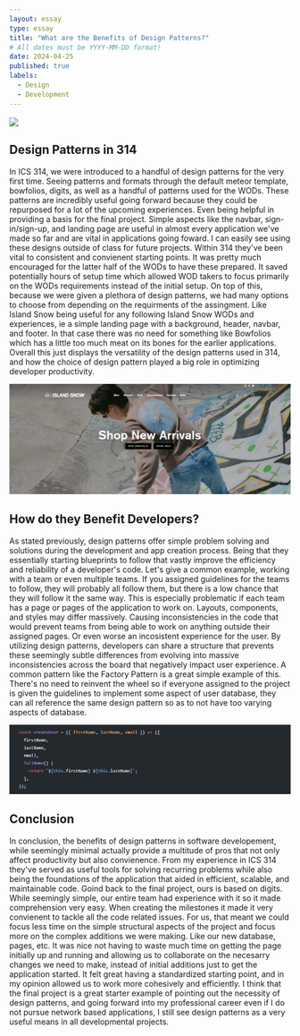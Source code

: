 ```yaml
---
layout: essay
type: essay
title: "What are the Benefits of Design Patterns?"
# All dates must be YYYY-MM-DD format!
date: 2024-04-25
published: true
labels:
  - Design
  - Development
---
```

<img align="center" width="500px" src="https://miro.medium.com/v2/resize:fit:720/format:webp/1*d_lXoGt-EZDRuwg5lW9swg.png">

## Design Patterns in 314

In ICS 314, we were introduced to a handful of design patterns for the very first time. Seeing patterns and formats through the default meteor template, bowfolios, digits, as well as a handful of patterns used for the WODs. These patterns are incredibly useful going forward because they could be repurposed for a lot of the upcoming experiences. Even being helpful in providing a basis for the final project. Simple aspects like the navbar, sign-in/sign-up, and landing page are useful in almost every application we've made so far and are vital in applications going foward. I can easily see using these designs outside of class for future projects. Within 314 they've been vital to consistent and convienent starting points. It was pretty much encouraged for the latter half of the WODs to have these prepared. It saved potentially hours of setup time which allowed WOD takers to focus primarily on the WODs requirements instead of the initial setup. On top of this, because we were given a plethora of design patterns, we had many options to choose from depending on the requirments of the assingment. Like Island Snow being useful for any following Island Snow WODs and experiences, ie a simple landing page with a background, header, navbar, and footer. In that case there was no need for something like Bowfolios which has a little too much meat on its bones for the earlier applications. Overall this just displays the versatility of the design patterns used in 314, and how the choice of design pattern played a big role in optimizing developer productivity. 

<img width="600px" img class="img-fluid" src="../img/Screenshot 2024-04-25 222822.png">

## How do they Benefit Developers?

As stated previously, design patterns offer simple problem solving and solutions during the development and app creation process. Being that they essentially starting blueprints to follow that vastly improve the efficiency and reliability of a developer's code. Let's give a common example, working with a team or even multiple teams. If you assigned guidelines for the teams to follow, they will probably all follow them, but there is a low chance that they will follow it the same way. This is especially problematic if each team has a page or pages of the application to work on. Layouts, components, and styles may differ massively. Causing inconsistencies in the code that would prevent teams from being able to work on anything outside their assigned pages. Or even worse an incosistent experience for the user. By utilizing design patterns, developers can share a structure that prevents these seemingly subtle differences from evolving into massive inconsistencies across the board that negatively impact user experience. A common pattern like the Factory Pattern is a great simple example of this. There's no need to reinvent the wheel so if everyone assigned to the project is given the guidelines to implement some aspect of user database, they can all reference the same design pattern so as to not have too varying aspects of database. 

<img width="600px" img class="img-fluid" src="../img/Screenshot 2024-04-25 224320.png">

## Conclusion

In conclusion, the benefits of design patterns in software developement, while seemingly minimal actually provide a multitude of pros that not only affect productivity but also convienence. From my experience in ICS 314 they've served as useful tools for solving recurring problems while also being the foundations of the application that aided in efficient, scalable, and maintainable code. Goind back to the final project, ours is based on digits. While seemingly simple, our entire team had experience with it so it made comprehension very easy. When creating the milestones it made it very convienent to tackle all the code related issues. For us, that meant we could focus less time on the simple structural aspects of the project and focus more on the complex additions we were making. Like our new database, pages, etc. It was nice not having to waste much time on getting the page initially up and running and allowing us to collaborate on the necesarry changes we need to make, instead of initial additions just to get the application started. It felt great having a standardized starting point, and in my opinion allowed us to work more cohesively and efficiently. I think that the final project is a great starter example of pointing out the necessity of design patterns, and going forward into my professional career even if I do not pursue network based applications, I still see design patterns as a very useful means in all developmental projects. 


